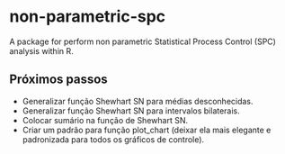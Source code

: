 # non-parametric-spc
A package for perform non parametric Statistical Process Control (SPC) analysis within R.

## Próximos passos
- Generalizar função Shewhart SN para médias desconhecidas.
- Generalizar função Shewhart SN para intervalos bilaterais.
- Colocar sumário na função de Shewhart SN.
- Criar um padrão para função plot_chart (deixar ela mais elegante e padronizada para todos os gráficos de controle).
